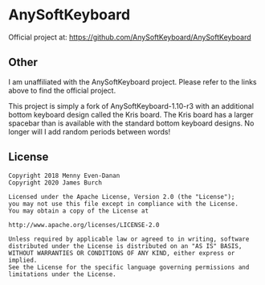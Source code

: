 AnySoftKeyboard
====================
Official project at: https://github.com/AnySoftKeyboard/AnySoftKeyboard

Other
-------
I am unaffiliated with the AnySoftKeyboard project. Please refer to the links above to find the official project.

This project is simply a fork of AnySoftKeyboard-1.10-r3 with an additional bottom keyboard design called the Kris board. The Kris board has a larger spacebar than is available with the standard bottom keyboard designs. No longer will I add random periods between words!

License
-------

    Copyright 2018 Menny Even-Danan
    Copyright 2020 James Burch
    
    Licensed under the Apache License, Version 2.0 (the "License");
    you may not use this file except in compliance with the License.
    You may obtain a copy of the License at
    
    http://www.apache.org/licenses/LICENSE-2.0
    
    Unless required by applicable law or agreed to in writing, software
    distributed under the License is distributed on an "AS IS" BASIS,
    WITHOUT WARRANTIES OR CONDITIONS OF ANY KIND, either express or implied.
    See the License for the specific language governing permissions and
    limitations under the License.
    
